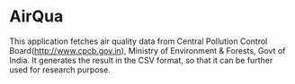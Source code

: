 # AirQua

This application fetches air quality data from Central Pollution Control Board(http://www.cpcb.gov.in), Ministry of Environment & Forests, Govt of India.
It generates the result in the CSV format, so that it can be further used for research purpose.
  
 
